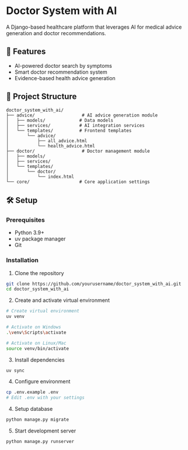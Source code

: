 # Doctor System with AI

A Django-based healthcare platform that leverages AI for medical advice generation and doctor recommendations.

## 🚀 Features

- AI-powered doctor search by symptoms
- Smart doctor recommendation system
- Evidence-based health advice generation

## 📁 Project Structure

```
doctor_system_with_ai/
├── advice/                  # AI advice generation module
│   ├── models/             # Data models
│   ├── services/           # AI integration services
│   └── templates/          # Frontend templates
│       └── advice/
│           ├── all_advice.html
│           └── health_advice.html
├── doctor/                  # Doctor management module
│   ├── models/
│   ├── services/
│   └── templates/
│       └── doctor/
│           └── index.html
└── core/                   # Core application settings
```

## 🛠️ Setup

### Prerequisites

- Python 3.9+
- uv package manager
- Git

### Installation

1. Clone the repository
```bash
git clone https://github.com/yourusername/doctor_system_with_ai.git
cd doctor_system_with_ai
```

2. Create and activate virtual environment

```bash
# Create virtual environment
uv venv

# Activate on Windows
.\venv\Scripts\activate

# Activate on Linux/Mac
source venv/bin/activate
```

3. Install dependencies
```bash
uv sync
```

4. Configure environment
```bash
cp .env.example .env
# Edit .env with your settings
```

4. Setup database
```bash
python manage.py migrate
```

5. Start development server
```bash
python manage.py runserver
```


